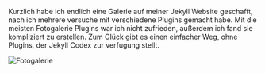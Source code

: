 Kurzlich habe ich endlich eine Galerie auf meiner Jekyll Website geschafft, nach ich mehrere versuche mit verschiedene Plugins gemacht habe. Mit die meisten Fotogalerie Plugins war ich nicht zufrieden, außerdem ich fand sie kompliziert zu erstellen. Zum Glück gibt es einen einfacher Weg, ohne Plugins, der Jekyll Codex zur verfugung stellt. 




![Fotogalerie](https://user-images.githubusercontent.com/72214216/94930132-46a22800-04c6-11eb-95c9-6c86aba54588.PNG)
